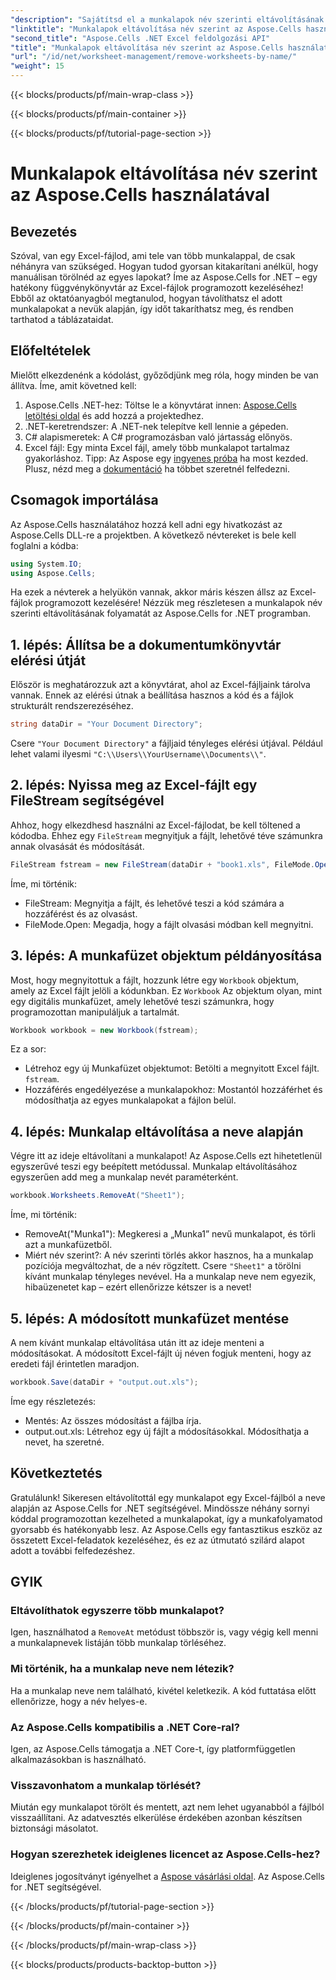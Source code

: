 ```yaml
---
"description": "Sajátítsd el a munkalapok név szerinti eltávolításának lépéseit Excelben az Aspose.Cells for .NET használatával. Kövesd ezt a részletes, kezdőbarát útmutatót a feladataid egyszerűsítéséhez."
"linktitle": "Munkalapok eltávolítása név szerint az Aspose.Cells használatával"
"second_title": "Aspose.Cells .NET Excel feldolgozási API"
"title": "Munkalapok eltávolítása név szerint az Aspose.Cells használatával"
"url": "/id/net/worksheet-management/remove-worksheets-by-name/"
"weight": 15
---
```


{{< blocks/products/pf/main-wrap-class >}}

{{< blocks/products/pf/main-container >}}

{{< blocks/products/pf/tutorial-page-section >}}

# Munkalapok eltávolítása név szerint az Aspose.Cells használatával

## Bevezetés
Szóval, van egy Excel-fájlod, ami tele van több munkalappal, de csak néhányra van szükséged. Hogyan tudod gyorsan kitakarítani anélkül, hogy manuálisan törölnéd az egyes lapokat? Íme az Aspose.Cells for .NET – egy hatékony függvénykönyvtár az Excel-fájlok programozott kezeléséhez! Ebből az oktatóanyagból megtanulod, hogyan távolíthatsz el adott munkalapokat a nevük alapján, így időt takaríthatsz meg, és rendben tarthatod a táblázataidat.
## Előfeltételek
Mielőtt elkezdenénk a kódolást, győződjünk meg róla, hogy minden be van állítva. Íme, amit követned kell:
1. Aspose.Cells .NET-hez: Töltse le a könyvtárat innen: [Aspose.Cells letöltési oldal](https://releases.aspose.com/cells/net/) és add hozzá a projektedhez.
2. .NET-keretrendszer: A .NET-nek telepítve kell lennie a gépeden.
3. C# alapismeretek: A C# programozásban való jártasság előnyös.
4. Excel fájl: Egy minta Excel fájl, amely több munkalapot tartalmaz gyakorláshoz.
Tipp: Az Aspose egy [ingyenes próba](https://releases.aspose.com/) ha most kezded. Plusz, nézd meg a [dokumentáció](https://reference.aspose.com/cells/net/) ha többet szeretnél felfedezni.
## Csomagok importálása
Az Aspose.Cells használatához hozzá kell adni egy hivatkozást az Aspose.Cells DLL-re a projektben. A következő névtereket is bele kell foglalni a kódba:
```csharp
using System.IO;
using Aspose.Cells;
```
Ha ezek a névterek a helyükön vannak, akkor máris készen állsz az Excel-fájlok programozott kezelésére!
Nézzük meg részletesen a munkalapok név szerinti eltávolításának folyamatát az Aspose.Cells for .NET programban.
## 1. lépés: Állítsa be a dokumentumkönyvtár elérési útját
Először is meghatározzuk azt a könyvtárat, ahol az Excel-fájljaink tárolva vannak. Ennek az elérési útnak a beállítása hasznos a kód és a fájlok strukturált rendszerezéséhez. 
```csharp
string dataDir = "Your Document Directory";
```
Csere `"Your Document Directory"` a fájljaid tényleges elérési útjával. Például lehet valami ilyesmi `"C:\\Users\\YourUsername\\Documents\\"`.
## 2. lépés: Nyissa meg az Excel-fájlt egy FileStream segítségével
Ahhoz, hogy elkezdhesd használni az Excel-fájlodat, be kell töltened a kódodba. Ehhez egy `FileStream` megnyitjuk a fájlt, lehetővé téve számunkra annak olvasását és módosítását.
```csharp
FileStream fstream = new FileStream(dataDir + "book1.xls", FileMode.Open);
```
Íme, mi történik:
- FileStream: Megnyitja a fájlt, és lehetővé teszi a kód számára a hozzáférést és az olvasást.
- FileMode.Open: Megadja, hogy a fájlt olvasási módban kell megnyitni.
## 3. lépés: A munkafüzet objektum példányosítása
Most, hogy megnyitottuk a fájlt, hozzunk létre egy `Workbook` objektum, amely az Excel fájlt jelöli a kódunkban. Ez `Workbook` Az objektum olyan, mint egy digitális munkafüzet, amely lehetővé teszi számunkra, hogy programozottan manipuláljuk a tartalmát.
```csharp
Workbook workbook = new Workbook(fstream);
```
Ez a sor:
- Létrehoz egy új Munkafüzet objektumot: Betölti a megnyitott Excel fájlt. `fstream`.
- Hozzáférés engedélyezése a munkalapokhoz: Mostantól hozzáférhet és módosíthatja az egyes munkalapokat a fájlon belül.
## 4. lépés: Munkalap eltávolítása a neve alapján
Végre itt az ideje eltávolítani a munkalapot! Az Aspose.Cells ezt hihetetlenül egyszerűvé teszi egy beépített metódussal. Munkalap eltávolításához egyszerűen add meg a munkalap nevét paraméterként.
```csharp
workbook.Worksheets.RemoveAt("Sheet1");
```
Íme, mi történik:
- RemoveAt("Munka1"): Megkeresi a „Munka1” nevű munkalapot, és törli azt a munkafüzetből.
- Miért név szerint?: A név szerinti törlés akkor hasznos, ha a munkalap pozíciója megváltozhat, de a név rögzített.
Csere `"Sheet1"` a törölni kívánt munkalap tényleges nevével. Ha a munkalap neve nem egyezik, hibaüzenetet kap – ezért ellenőrizze kétszer is a nevet!
## 5. lépés: A módosított munkafüzet mentése
A nem kívánt munkalap eltávolítása után itt az ideje menteni a módosításokat. A módosított Excel-fájlt új néven fogjuk menteni, hogy az eredeti fájl érintetlen maradjon.
```csharp
workbook.Save(dataDir + "output.out.xls");
```
Íme egy részletezés:
- Mentés: Az összes módosítást a fájlba írja.
- output.out.xls: Létrehoz egy új fájlt a módosításokkal. Módosíthatja a nevet, ha szeretné.
## Következtetés
Gratulálunk! Sikeresen eltávolítottál egy munkalapot egy Excel-fájlból a neve alapján az Aspose.Cells for .NET segítségével. Mindössze néhány sornyi kóddal programozottan kezelheted a munkalapokat, így a munkafolyamatod gyorsabb és hatékonyabb lesz. Az Aspose.Cells egy fantasztikus eszköz az összetett Excel-feladatok kezeléséhez, és ez az útmutató szilárd alapot adott a további felfedezéshez.
## GYIK
### Eltávolíthatok egyszerre több munkalapot?
Igen, használhatod a `RemoveAt` metódust többször is, vagy végig kell menni a munkalapnevek listáján több munkalap törléséhez.
### Mi történik, ha a munkalap neve nem létezik?
Ha a munkalap neve nem található, kivétel keletkezik. A kód futtatása előtt ellenőrizze, hogy a név helyes-e.
### Az Aspose.Cells kompatibilis a .NET Core-ral?
Igen, az Aspose.Cells támogatja a .NET Core-t, így platformfüggetlen alkalmazásokban is használható.
### Visszavonhatom a munkalap törlését?
Miután egy munkalapot törölt és mentett, azt nem lehet ugyanabból a fájlból visszaállítani. Az adatvesztés elkerülése érdekében azonban készítsen biztonsági másolatot.
### Hogyan szerezhetek ideiglenes licencet az Aspose.Cells-hez?
Ideiglenes jogosítványt igényelhet a [Aspose vásárlási oldal](https://purchase.aspose.com/temporary-license/).
Az Aspose.Cells for .NET segítségével.

{{< /blocks/products/pf/tutorial-page-section >}}

{{< /blocks/products/pf/main-container >}}

{{< /blocks/products/pf/main-wrap-class >}}

{{< blocks/products/products-backtop-button >}}